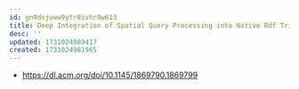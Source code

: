 ```yaml
---
id: gn9dsjuww9ytr8ivhr0w613
title: Deep Integration of Spatial Query Processing into Native Rdf Triple Stores
desc: ''
updated: 1731024989417
created: 1731024981965
---
```


- https://dl.acm.org/doi/10.1145/1869790.1869799